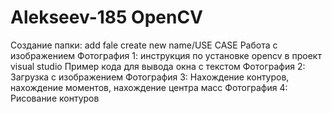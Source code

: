 # Alekseev-185 OpenCV
Создание папки: add fale create new name/USE CASE
Работа с изображением
Фотография 1: инструкция по установке opencv в проект visual studio
Пример кода для вывода окна с текстом
Фотография 2: Загрузка с изображением
Фотография 3: Нахождение контуров, нахождение моментов, нахождение центра масс
Фотография 4: Рисование контуров  
